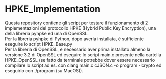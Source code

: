 # HPKE_Implementation

Questa repository contiene gli script per testare il funzionamento di 2 implementazioni del protocollo HPKE (Hybrid Public Key Encryption), una della libreria pyhpke ed una di OpenSSL. \
Per la libreria pyhpke di Python, dopo averla installata, è sufficiente eseguire lo script HPKE_Base.py \
Per la libreria di OpenSSL, è necessario aver prima installato almeno la versione 3.2 di OpenSSL ed eseguire lo script main.c presente nella cartella HPKE_OpenSSL (se fatto da terminale potrebbe dover essere necessario compilare lo script ad es. con clang main.c cJSON.c -o program -lcrypto ed eseguirlo con ./program (su MacOS)).
